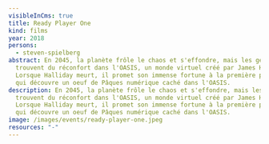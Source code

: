 ```yaml
---
visibleInCms: true
title: Ready Player One
kind: films
year: 2018
persons:
  - steven-spielberg
abstract: En 2045, la planète frôle le chaos et s'effondre, mais les gens
  trouvent du réconfort dans l'OASIS, un monde virtuel créé par James Halliday.
  Lorsque Halliday meurt, il promet son immense fortune à la première personne
  qui découvre un oeuf de Pâques numérique caché dans l'OASIS.
description: En 2045, la planète frôle le chaos et s'effondre, mais les gens
  trouvent du réconfort dans l'OASIS, un monde virtuel créé par James Halliday.
  Lorsque Halliday meurt, il promet son immense fortune à la première personne
  qui découvre un oeuf de Pâques numérique caché dans l'OASIS.
image: /images/events/ready-player-one.jpeg
resources: "-"
---
```

